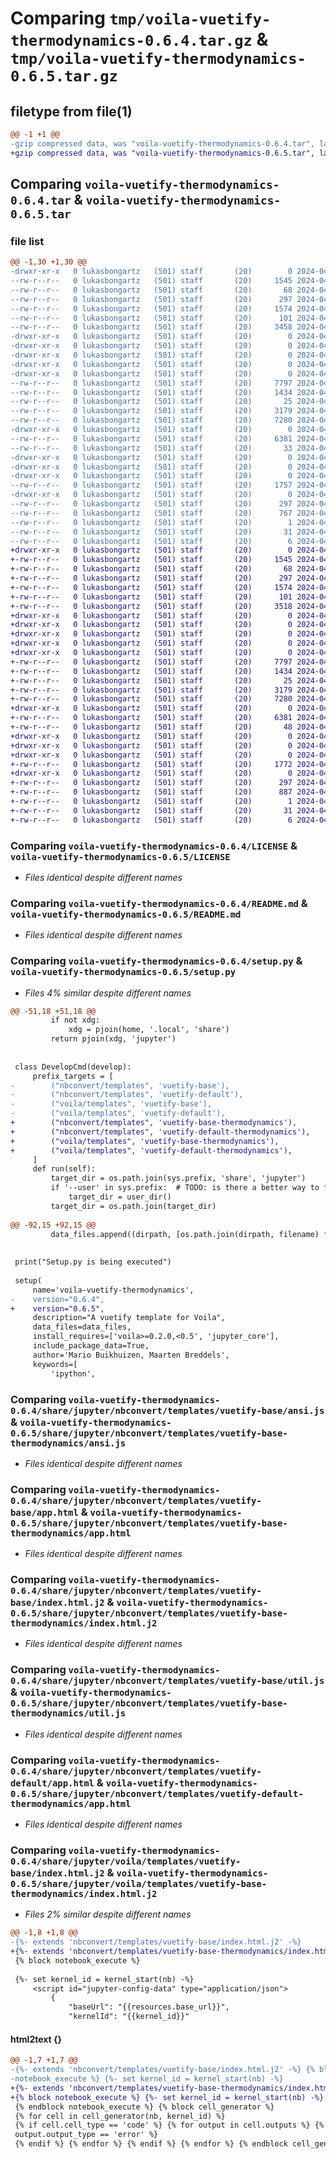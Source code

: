 # Comparing `tmp/voila-vuetify-thermodynamics-0.6.4.tar.gz` & `tmp/voila-vuetify-thermodynamics-0.6.5.tar.gz`

## filetype from file(1)

```diff
@@ -1 +1 @@
-gzip compressed data, was "voila-vuetify-thermodynamics-0.6.4.tar", last modified: Mon Apr  8 20:52:12 2024, max compression
+gzip compressed data, was "voila-vuetify-thermodynamics-0.6.5.tar", last modified: Mon Apr  8 21:33:45 2024, max compression
```

## Comparing `voila-vuetify-thermodynamics-0.6.4.tar` & `voila-vuetify-thermodynamics-0.6.5.tar`

### file list

```diff
@@ -1,30 +1,30 @@
-drwxr-xr-x   0 lukasbongartz   (501) staff       (20)        0 2024-04-08 20:52:12.735186 voila-vuetify-thermodynamics-0.6.4/
--rw-r--r--   0 lukasbongartz   (501) staff       (20)     1545 2024-04-08 17:09:39.000000 voila-vuetify-thermodynamics-0.6.4/LICENSE
--rw-r--r--   0 lukasbongartz   (501) staff       (20)       68 2024-04-08 20:50:57.000000 voila-vuetify-thermodynamics-0.6.4/MANIFEST.in
--rw-r--r--   0 lukasbongartz   (501) staff       (20)      297 2024-04-08 20:52:12.735090 voila-vuetify-thermodynamics-0.6.4/PKG-INFO
--rw-r--r--   0 lukasbongartz   (501) staff       (20)     1574 2024-04-08 17:09:39.000000 voila-vuetify-thermodynamics-0.6.4/README.md
--rw-r--r--   0 lukasbongartz   (501) staff       (20)      101 2024-04-08 20:52:12.735430 voila-vuetify-thermodynamics-0.6.4/setup.cfg
--rw-r--r--   0 lukasbongartz   (501) staff       (20)     3458 2024-04-08 20:52:04.000000 voila-vuetify-thermodynamics-0.6.4/setup.py
-drwxr-xr-x   0 lukasbongartz   (501) staff       (20)        0 2024-04-08 20:52:12.729774 voila-vuetify-thermodynamics-0.6.4/share/
-drwxr-xr-x   0 lukasbongartz   (501) staff       (20)        0 2024-04-08 20:52:12.730122 voila-vuetify-thermodynamics-0.6.4/share/jupyter/
-drwxr-xr-x   0 lukasbongartz   (501) staff       (20)        0 2024-04-08 20:52:12.729889 voila-vuetify-thermodynamics-0.6.4/share/jupyter/nbconvert/
-drwxr-xr-x   0 lukasbongartz   (501) staff       (20)        0 2024-04-08 20:52:12.730032 voila-vuetify-thermodynamics-0.6.4/share/jupyter/nbconvert/templates/
-drwxr-xr-x   0 lukasbongartz   (501) staff       (20)        0 2024-04-08 20:52:12.733272 voila-vuetify-thermodynamics-0.6.4/share/jupyter/nbconvert/templates/vuetify-base/
--rw-r--r--   0 lukasbongartz   (501) staff       (20)     7797 2024-04-08 17:09:39.000000 voila-vuetify-thermodynamics-0.6.4/share/jupyter/nbconvert/templates/vuetify-base/ansi.js
--rw-r--r--   0 lukasbongartz   (501) staff       (20)     1434 2024-04-08 17:09:39.000000 voila-vuetify-thermodynamics-0.6.4/share/jupyter/nbconvert/templates/vuetify-base/app.html
--rw-r--r--   0 lukasbongartz   (501) staff       (20)       25 2024-04-08 17:09:39.000000 voila-vuetify-thermodynamics-0.6.4/share/jupyter/nbconvert/templates/vuetify-base/conf.json
--rw-r--r--   0 lukasbongartz   (501) staff       (20)     3179 2024-04-08 17:09:39.000000 voila-vuetify-thermodynamics-0.6.4/share/jupyter/nbconvert/templates/vuetify-base/index.html.j2
--rw-r--r--   0 lukasbongartz   (501) staff       (20)     7280 2024-04-08 17:09:39.000000 voila-vuetify-thermodynamics-0.6.4/share/jupyter/nbconvert/templates/vuetify-base/util.js
-drwxr-xr-x   0 lukasbongartz   (501) staff       (20)        0 2024-04-08 20:52:12.733832 voila-vuetify-thermodynamics-0.6.4/share/jupyter/nbconvert/templates/vuetify-default/
--rw-r--r--   0 lukasbongartz   (501) staff       (20)     6381 2024-04-08 17:09:39.000000 voila-vuetify-thermodynamics-0.6.4/share/jupyter/nbconvert/templates/vuetify-default/app.html
--rw-r--r--   0 lukasbongartz   (501) staff       (20)       33 2024-04-08 17:09:39.000000 voila-vuetify-thermodynamics-0.6.4/share/jupyter/nbconvert/templates/vuetify-default/conf.json
-drwxr-xr-x   0 lukasbongartz   (501) staff       (20)        0 2024-04-08 20:52:12.730182 voila-vuetify-thermodynamics-0.6.4/share/jupyter/voila/
-drwxr-xr-x   0 lukasbongartz   (501) staff       (20)        0 2024-04-08 20:52:12.730244 voila-vuetify-thermodynamics-0.6.4/share/jupyter/voila/templates/
-drwxr-xr-x   0 lukasbongartz   (501) staff       (20)        0 2024-04-08 20:52:12.734029 voila-vuetify-thermodynamics-0.6.4/share/jupyter/voila/templates/vuetify-base/
--rw-r--r--   0 lukasbongartz   (501) staff       (20)     1757 2024-04-08 17:09:39.000000 voila-vuetify-thermodynamics-0.6.4/share/jupyter/voila/templates/vuetify-base/index.html.j2
-drwxr-xr-x   0 lukasbongartz   (501) staff       (20)        0 2024-04-08 20:52:12.734855 voila-vuetify-thermodynamics-0.6.4/voila_vuetify_thermodynamics.egg-info/
--rw-r--r--   0 lukasbongartz   (501) staff       (20)      297 2024-04-08 20:52:12.000000 voila-vuetify-thermodynamics-0.6.4/voila_vuetify_thermodynamics.egg-info/PKG-INFO
--rw-r--r--   0 lukasbongartz   (501) staff       (20)      767 2024-04-08 20:52:12.000000 voila-vuetify-thermodynamics-0.6.4/voila_vuetify_thermodynamics.egg-info/SOURCES.txt
--rw-r--r--   0 lukasbongartz   (501) staff       (20)        1 2024-04-08 20:52:12.000000 voila-vuetify-thermodynamics-0.6.4/voila_vuetify_thermodynamics.egg-info/dependency_links.txt
--rw-r--r--   0 lukasbongartz   (501) staff       (20)       31 2024-04-08 20:52:12.000000 voila-vuetify-thermodynamics-0.6.4/voila_vuetify_thermodynamics.egg-info/requires.txt
--rw-r--r--   0 lukasbongartz   (501) staff       (20)        6 2024-04-08 20:52:12.000000 voila-vuetify-thermodynamics-0.6.4/voila_vuetify_thermodynamics.egg-info/top_level.txt
+drwxr-xr-x   0 lukasbongartz   (501) staff       (20)        0 2024-04-08 21:33:45.787618 voila-vuetify-thermodynamics-0.6.5/
+-rw-r--r--   0 lukasbongartz   (501) staff       (20)     1545 2024-04-08 17:09:39.000000 voila-vuetify-thermodynamics-0.6.5/LICENSE
+-rw-r--r--   0 lukasbongartz   (501) staff       (20)       68 2024-04-08 20:50:57.000000 voila-vuetify-thermodynamics-0.6.5/MANIFEST.in
+-rw-r--r--   0 lukasbongartz   (501) staff       (20)      297 2024-04-08 21:33:45.787524 voila-vuetify-thermodynamics-0.6.5/PKG-INFO
+-rw-r--r--   0 lukasbongartz   (501) staff       (20)     1574 2024-04-08 17:09:39.000000 voila-vuetify-thermodynamics-0.6.5/README.md
+-rw-r--r--   0 lukasbongartz   (501) staff       (20)      101 2024-04-08 21:33:45.787855 voila-vuetify-thermodynamics-0.6.5/setup.cfg
+-rw-r--r--   0 lukasbongartz   (501) staff       (20)     3518 2024-04-08 21:31:26.000000 voila-vuetify-thermodynamics-0.6.5/setup.py
+drwxr-xr-x   0 lukasbongartz   (501) staff       (20)        0 2024-04-08 21:33:45.779302 voila-vuetify-thermodynamics-0.6.5/share/
+drwxr-xr-x   0 lukasbongartz   (501) staff       (20)        0 2024-04-08 21:33:45.779811 voila-vuetify-thermodynamics-0.6.5/share/jupyter/
+drwxr-xr-x   0 lukasbongartz   (501) staff       (20)        0 2024-04-08 21:33:45.779498 voila-vuetify-thermodynamics-0.6.5/share/jupyter/nbconvert/
+drwxr-xr-x   0 lukasbongartz   (501) staff       (20)        0 2024-04-08 21:33:45.779684 voila-vuetify-thermodynamics-0.6.5/share/jupyter/nbconvert/templates/
+drwxr-xr-x   0 lukasbongartz   (501) staff       (20)        0 2024-04-08 21:33:45.785231 voila-vuetify-thermodynamics-0.6.5/share/jupyter/nbconvert/templates/vuetify-base-thermodynamics/
+-rw-r--r--   0 lukasbongartz   (501) staff       (20)     7797 2024-04-08 17:09:39.000000 voila-vuetify-thermodynamics-0.6.5/share/jupyter/nbconvert/templates/vuetify-base-thermodynamics/ansi.js
+-rw-r--r--   0 lukasbongartz   (501) staff       (20)     1434 2024-04-08 17:09:39.000000 voila-vuetify-thermodynamics-0.6.5/share/jupyter/nbconvert/templates/vuetify-base-thermodynamics/app.html
+-rw-r--r--   0 lukasbongartz   (501) staff       (20)       25 2024-04-08 17:09:39.000000 voila-vuetify-thermodynamics-0.6.5/share/jupyter/nbconvert/templates/vuetify-base-thermodynamics/conf.json
+-rw-r--r--   0 lukasbongartz   (501) staff       (20)     3179 2024-04-08 17:09:39.000000 voila-vuetify-thermodynamics-0.6.5/share/jupyter/nbconvert/templates/vuetify-base-thermodynamics/index.html.j2
+-rw-r--r--   0 lukasbongartz   (501) staff       (20)     7280 2024-04-08 17:09:39.000000 voila-vuetify-thermodynamics-0.6.5/share/jupyter/nbconvert/templates/vuetify-base-thermodynamics/util.js
+drwxr-xr-x   0 lukasbongartz   (501) staff       (20)        0 2024-04-08 21:33:45.786010 voila-vuetify-thermodynamics-0.6.5/share/jupyter/nbconvert/templates/vuetify-default-thermodynamics/
+-rw-r--r--   0 lukasbongartz   (501) staff       (20)     6381 2024-04-08 17:09:39.000000 voila-vuetify-thermodynamics-0.6.5/share/jupyter/nbconvert/templates/vuetify-default-thermodynamics/app.html
+-rw-r--r--   0 lukasbongartz   (501) staff       (20)       48 2024-04-08 21:29:17.000000 voila-vuetify-thermodynamics-0.6.5/share/jupyter/nbconvert/templates/vuetify-default-thermodynamics/conf.json
+drwxr-xr-x   0 lukasbongartz   (501) staff       (20)        0 2024-04-08 21:33:45.779899 voila-vuetify-thermodynamics-0.6.5/share/jupyter/voila/
+drwxr-xr-x   0 lukasbongartz   (501) staff       (20)        0 2024-04-08 21:33:45.779980 voila-vuetify-thermodynamics-0.6.5/share/jupyter/voila/templates/
+drwxr-xr-x   0 lukasbongartz   (501) staff       (20)        0 2024-04-08 21:33:45.786249 voila-vuetify-thermodynamics-0.6.5/share/jupyter/voila/templates/vuetify-base-thermodynamics/
+-rw-r--r--   0 lukasbongartz   (501) staff       (20)     1772 2024-04-08 21:29:45.000000 voila-vuetify-thermodynamics-0.6.5/share/jupyter/voila/templates/vuetify-base-thermodynamics/index.html.j2
+drwxr-xr-x   0 lukasbongartz   (501) staff       (20)        0 2024-04-08 21:33:45.787262 voila-vuetify-thermodynamics-0.6.5/voila_vuetify_thermodynamics.egg-info/
+-rw-r--r--   0 lukasbongartz   (501) staff       (20)      297 2024-04-08 21:33:45.000000 voila-vuetify-thermodynamics-0.6.5/voila_vuetify_thermodynamics.egg-info/PKG-INFO
+-rw-r--r--   0 lukasbongartz   (501) staff       (20)      887 2024-04-08 21:33:45.000000 voila-vuetify-thermodynamics-0.6.5/voila_vuetify_thermodynamics.egg-info/SOURCES.txt
+-rw-r--r--   0 lukasbongartz   (501) staff       (20)        1 2024-04-08 21:33:45.000000 voila-vuetify-thermodynamics-0.6.5/voila_vuetify_thermodynamics.egg-info/dependency_links.txt
+-rw-r--r--   0 lukasbongartz   (501) staff       (20)       31 2024-04-08 21:33:45.000000 voila-vuetify-thermodynamics-0.6.5/voila_vuetify_thermodynamics.egg-info/requires.txt
+-rw-r--r--   0 lukasbongartz   (501) staff       (20)        6 2024-04-08 21:33:45.000000 voila-vuetify-thermodynamics-0.6.5/voila_vuetify_thermodynamics.egg-info/top_level.txt
```

### Comparing `voila-vuetify-thermodynamics-0.6.4/LICENSE` & `voila-vuetify-thermodynamics-0.6.5/LICENSE`

 * *Files identical despite different names*

### Comparing `voila-vuetify-thermodynamics-0.6.4/README.md` & `voila-vuetify-thermodynamics-0.6.5/README.md`

 * *Files identical despite different names*

### Comparing `voila-vuetify-thermodynamics-0.6.4/setup.py` & `voila-vuetify-thermodynamics-0.6.5/setup.py`

 * *Files 4% similar despite different names*

```diff
@@ -51,18 +51,18 @@
         if not xdg:
             xdg = pjoin(home, '.local', 'share')
         return pjoin(xdg, 'jupyter')
 
 
 class DevelopCmd(develop):
     prefix_targets = [
-        ("nbconvert/templates", 'vuetify-base'),
-        ("nbconvert/templates", 'vuetify-default'),
-        ("voila/templates", 'vuetify-base'),
-        ("voila/templates", 'vuetify-default'),
+        ("nbconvert/templates", 'vuetify-base-thermodynamics'),
+        ("nbconvert/templates", 'vuetify-default-thermodynamics'),
+        ("voila/templates", 'vuetify-base-thermodynamics'),
+        ("voila/templates", 'vuetify-default-thermodynamics'),
     ]
     def run(self):
         target_dir = os.path.join(sys.prefix, 'share', 'jupyter')
         if '--user' in sys.prefix:  # TODO: is there a better way to find out?
             target_dir = user_dir()
         target_dir = os.path.join(target_dir)
 
@@ -92,15 +92,15 @@
         data_files.append((dirpath, [os.path.join(dirpath, filename) for filename in filenames]))
 
 
 print("Setup.py is being executed")
 
 setup(
     name='voila-vuetify-thermodynamics',
-    version="0.6.4",
+    version="0.6.5",
     description="A vuetify template for Voila",
     data_files=data_files,
     install_requires=['voila>=0.2.0,<0.5', 'jupyter_core'],
     include_package_data=True,
     author='Mario Buikhuizen, Maarten Breddels',
     keywords=[
         'ipython',
```

### Comparing `voila-vuetify-thermodynamics-0.6.4/share/jupyter/nbconvert/templates/vuetify-base/ansi.js` & `voila-vuetify-thermodynamics-0.6.5/share/jupyter/nbconvert/templates/vuetify-base-thermodynamics/ansi.js`

 * *Files identical despite different names*

### Comparing `voila-vuetify-thermodynamics-0.6.4/share/jupyter/nbconvert/templates/vuetify-base/app.html` & `voila-vuetify-thermodynamics-0.6.5/share/jupyter/nbconvert/templates/vuetify-base-thermodynamics/app.html`

 * *Files identical despite different names*

### Comparing `voila-vuetify-thermodynamics-0.6.4/share/jupyter/nbconvert/templates/vuetify-base/index.html.j2` & `voila-vuetify-thermodynamics-0.6.5/share/jupyter/nbconvert/templates/vuetify-base-thermodynamics/index.html.j2`

 * *Files identical despite different names*

### Comparing `voila-vuetify-thermodynamics-0.6.4/share/jupyter/nbconvert/templates/vuetify-base/util.js` & `voila-vuetify-thermodynamics-0.6.5/share/jupyter/nbconvert/templates/vuetify-base-thermodynamics/util.js`

 * *Files identical despite different names*

### Comparing `voila-vuetify-thermodynamics-0.6.4/share/jupyter/nbconvert/templates/vuetify-default/app.html` & `voila-vuetify-thermodynamics-0.6.5/share/jupyter/nbconvert/templates/vuetify-default-thermodynamics/app.html`

 * *Files identical despite different names*

### Comparing `voila-vuetify-thermodynamics-0.6.4/share/jupyter/voila/templates/vuetify-base/index.html.j2` & `voila-vuetify-thermodynamics-0.6.5/share/jupyter/voila/templates/vuetify-base-thermodynamics/index.html.j2`

 * *Files 2% similar despite different names*

```diff
@@ -1,8 +1,8 @@
-{%- extends 'nbconvert/templates/vuetify-base/index.html.j2' -%}
+{%- extends 'nbconvert/templates/vuetify-base-thermodynamics/index.html.j2' -%}
 {% block notebook_execute %}
 
 {%- set kernel_id = kernel_start(nb) -%}
     <script id="jupyter-config-data" type="application/json">
         {
             "baseUrl": "{{resources.base_url}}",
             "kernelId": "{{kernel_id}}"
```

#### html2text {}

```diff
@@ -1,7 +1,7 @@
-{%- extends 'nbconvert/templates/vuetify-base/index.html.j2' -%} {% block
-notebook_execute %} {%- set kernel_id = kernel_start(nb) -%}
+{%- extends 'nbconvert/templates/vuetify-base-thermodynamics/index.html.j2' -%}
+{% block notebook_execute %} {%- set kernel_id = kernel_start(nb) -%}
 {% endblock notebook_execute %} {% block cell_generator %}
 {% for cell in cell_generator(nb, kernel_id) %}
 {% if cell.cell_type == 'code' %} {% for output in cell.outputs %} {% if
 output.output_type == 'error' %}
 {% endif %} {% endfor %} {% endif %} {% endfor %} {% endblock cell_generator %}
```

